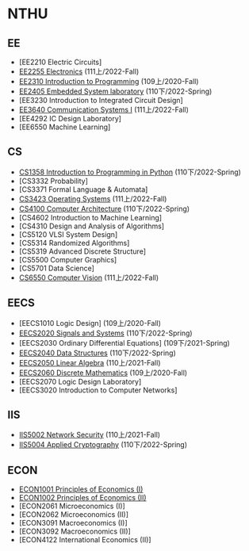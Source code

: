 # NTHU

## EE
- [EE2210 Electric Circuits]
- [EE2255 Electronics](https://github.com/QinWenFeng/EE2255_Electronics) (111上/2022-Fall)
- [EE2310 Introduction to Programming](https://github.com/QinWenFeng/EE2310_Introduction-to-Programming) (109上/2020-Fall)
- [EE2405 Embedded System laboratory](https://github.com/QinWenFeng/ee2405) (110下/2022-Spring)
- [EE3230 Introduction to Integrated Circuit Design]
- [EE3640 Communication Systems I](https://github.com/QinWenFeng/EE3640_Communication-Systems-I) (111上/2022-Fall)
- [EE4292 IC Design Laboratory]
- [EE6550 Machine Learning]

## CS
- [CS1358 Introduction to Programming in Python](https://github.com/QinWenFeng/CS1358_Introduction-to-Programming-in-Python) (110下/2022-Spring)
- [CS3332 Probability]
- [CS3371 Formal Language & Automata]
- [CS3423 Operating Systems](https://github.com/QinWenFeng/CS3423_Operating-Systems) (111上/2022-Fall)
- [CS4100 Computer Architecture](https://github.com/QinWenFeng/CS4100_Computer_Architecture) (110下/2022-Spring)
- [CS4602 Introduction to Machine Learning]
- [CS4310 Design and Analysis of Algorithms]
- [CS5120 VLSI System Design]
- [CS5314 Randomized Algorithms]
- [CS5319 Advanced Discrete Structure]
- [CS5500 Computer Graphics]
- [CS5701 Data Science]
- [CS6550 Computer Vision](https://github.com/QinWenFeng/CS6550_Computer-Vision) (111上/2022-Fall)

## EECS
- [EECS1010 Logic Design] (109上/2020-Fall)
- [EECS2020 Signals and Systems](https://github.com/QinWenFeng/EECS2020_Signals-and-Systems) (110下/2022-Spring)
- [EECS2030 Ordinary Differential Equations] (109下/2021-Spring)
- [EECS2040 Data Structures](https://github.com/QinWenFeng/EECS2040_Data-Structures) (110下/2022-Spring)
- [EECS2050 Linear Algebra](https://github.com/QinWenFeng/EECS2050_Linear-Algebra) (110上/2021-Fall)
- [EECS2060 Discrete Mathematics](https://github.com/QinWenFeng/EECS2060_Discrete-Mathematics) (109上/2020-Fall)
- [EECS2070 Logic Design Laboratory]
- [EECS3020 Introduction to Computer Networks]

## IIS
- [IIS5002 Network Security](https://github.com/QinWenFeng/IIS5002_Network-Security) (110上/2021-Fall)
- [IIS5004 Applied Cryptography](https://github.com/QinWenFeng/IIS5004_Applied-Cryptography) (110下/2022-Spring)

## ECON
- [ECON1001 Principles of Economics (I)](https://github.com/QinWenFeng/ECON1001_Principles-of-Economics-I)
- [ECON1002 Principles of Economics (II)](https://github.com/QinWenFeng/ECON1002_Principles-of-Economics-II)
- [ECON2061 Microeconomics (I)]
- [ECON2062 Microeconomics (II)]
- [ECON3091 Macroeconomics (I)]
- [ECON3092 Macroeconomics (II)]
- [ECON4122 International Economics (II)]
